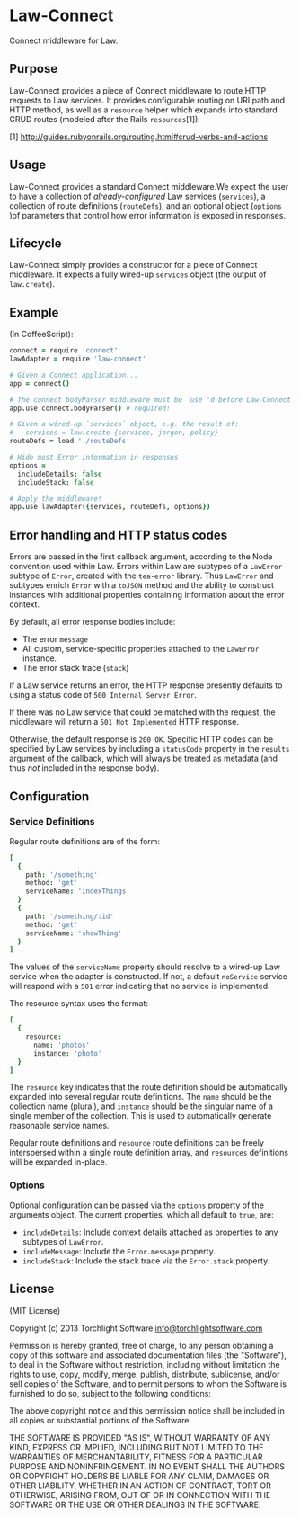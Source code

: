 # Law-Connect

Connect middleware for Law.

## Purpose
Law-Connect provides a piece of Connect middleware to route HTTP requests
to Law services. It provides configurable routing on URI path and HTTP
method, as well as a `resource` helper which expands into standard CRUD
routes (modeled after the Rails `resources`[1]).

[1] http://guides.rubyonrails.org/routing.html#crud-verbs-and-actions

## Usage
Law-Connect provides a standard Connect middleware.We expect the user to have a
collection of _already-configured_ Law services (`services`), a collection of
route definitions (`routeDefs`), and an optional object (`options` )of parameters
that control how error information is exposed in responses.

## Lifecycle
Law-Connect simply provides a constructor for a piece of Connect middleware.
It expects a fully wired-up `services` object (the output of `law.create`).

## Example
(In CoffeeScript):

```coffee
connect = require 'connect'
lawAdapter = require 'law-connect'

# Given a Connect application...
app = connect()

# The connect bodyParser middleware must be `use`'d before Law-Connect
app.use connect.bodyParser() # required!

# Given a wired-up `services` object, e.g. the result of:
#   services = law.create {services, jargon, policy}
routeDefs = load './routeDefs'

# Hide most Error information in responses
options =
  includeDetails: false
  includeStack: false

# Apply the middleware!
app.use lawAdapter({services, routeDefs, options})
```

## Error handling and HTTP status codes

Errors are passed in the first callback argument, according to the Node convention
used within Law. Errors within Law are subtypes of a `LawError` subtype of `Error`,
created with the `tea-error` library. Thus `LawError` and subtypes enrich `Error`
with a `toJSON` method and the ability to construct instances with additional
properties containing information about the error context.

By default, all error response bodies include:
- The error `message`
- All custom, service-specific properties attached to the `LawError` instance.
- The error stack trace (`stack`)

If a Law service returns an error, the HTTP response presently defaults to using a
status code of `500 Internal Server Error`.

If there was no Law service that could be matched with the request, the middleware
will return a `501 Not Implemented` HTTP response.

Otherwise, the default response is `200 OK`. Specific HTTP codes can be specified by
Law services by including a `statusCode` property in the `results` argument of the
callback, which will always be treated as metadata (and thus _not_ included in the
response body).


## Configuration

### Service Definitions
Regular route definitions are of the form:

```coffee
[
  {
    path: '/something'
    method: 'get'
    serviceName: 'indexThings'
  }
  {
    path: '/something/:id'
    method: 'get'
    serviceName: 'showThing'
  }
]
```
The values of the `serviceName` property should resolve to a wired-up Law service
when the adapter is constructed. If not, a default `noService` service will respond
with a `501` error indicating that no service is implemented.

The resource syntax uses the format:

```coffee
[
  {
    resource:
      name: 'photos'
      instance: 'photo'
  }
]
```
The `resource` key indicates that the route definition should be automatically expanded
into several regular route definitions. The `name` should be the collection name (plural),
and `instance` should be the singular name of a single member of the collection. This is
used to automatically generate reasonable service names.

Regular route definitions and `resource` route definitions can be freely interspersed within
a single route definition array, and `resources` definitions will be expanded in-place.

### Options

Optional configuration can be passed via the `options` property of the arguments
object. The current properties, which all default to `true`, are:

- `includeDetails`: Include context details attached as properties to any subtypes of `LawError`.
- `includeMessage`: Include the `Error.message` property.
- `includeStack`: Include the stack trace via the `Error.stack` property.

## License

(MIT License)

Copyright (c) 2013 Torchlight Software <info@torchlightsoftware.com>

Permission is hereby granted, free of charge, to any person obtaining
a copy of this software and associated documentation files (the
"Software"), to deal in the Software without restriction, including
without limitation the rights to use, copy, modify, merge, publish,
distribute, sublicense, and/or sell copies of the Software, and to
permit persons to whom the Software is furnished to do so, subject to
the following conditions:

The above copyright notice and this permission notice shall be
included in all copies or substantial portions of the Software.

THE SOFTWARE IS PROVIDED "AS IS", WITHOUT WARRANTY OF ANY KIND,
EXPRESS OR IMPLIED, INCLUDING BUT NOT LIMITED TO THE WARRANTIES OF
MERCHANTABILITY, FITNESS FOR A PARTICULAR PURPOSE AND
NONINFRINGEMENT. IN NO EVENT SHALL THE AUTHORS OR COPYRIGHT HOLDERS BE
LIABLE FOR ANY CLAIM, DAMAGES OR OTHER LIABILITY, WHETHER IN AN ACTION
OF CONTRACT, TORT OR OTHERWISE, ARISING FROM, OUT OF OR IN CONNECTION
WITH THE SOFTWARE OR THE USE OR OTHER DEALINGS IN THE SOFTWARE.
